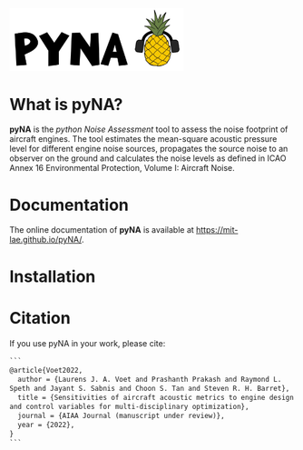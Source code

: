 <img src="docs/_rst/_images/logo.jpg" alt="Logo" style="zoom:30%;" />



# What is pyNA?

**pyNA** is the *python Noise Assessment* tool to assess the noise footprint of aircraft engines. The tool estimates the mean-square acoustic pressure level for different engine noise sources, propagates the source noise to an observer on the ground and calculates the noise levels as defined in ICAO Annex 16 Environmental Protection, Volume I: Aircraft Noise.



# Documentation

The online documentation of **pyNA** is available at https://mit-lae.github.io/pyNA/.



# Installation



# Citation

If you use pyNA in your work, please cite:

````
```
@article{Voet2022,
  author = {Laurens J. A. Voet and Prashanth Prakash and Raymond L. Speth and Jayant S. Sabnis and Choon S. Tan and Steven R. H. Barret},
  title = {Sensitivities of aircraft acoustic metrics to engine design and control variables for multi-disciplinary optimization},
  journal = {AIAA Journal (manuscript under review)},
  year = {2022},
}
```
````


